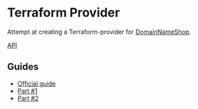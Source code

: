 # Terraform Provider

Attempt at creating a Terraform-provider for [DomainNameShop](https://domainname.shop/).

[API](https://api.domeneshop.no/)

## Guides

* [Official guide](https://www.terraform.io/docs/extend/writing-custom-providers.html)
* [Part #1](https://medium.com/spaceapetech/creating-a-terraform-provider-part-1-ed12884e06d7)
* [Part #2](https://medium.com/spaceapetech/creating-a-terraform-provider-part-2-1346f89f082c)
